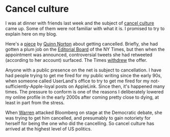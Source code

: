 # Cancel culture
I was at dinner with friends last week and the subject of <a href="https://duckduckgo.com/?q=%22cancel+culture%22&t=h_&ia=news">cancel culture</a> came up. Some of them were not familiar with what it is. I promised to try to explain here on my blog.

Here's a <a href="https://www.emptywheel.net/2020/02/19/what-happens-after-youre-cancelled/">piece</a> by <a href="https://en.wikipedia.org/wiki/Quinn_Norton">Quinn Norton</a> about getting cancelled. Briefly, she had gotten a plum job on the <a href="https://www.nytimes.com/interactive/2018/opinion/editorialboard.html">Editorial Board</a> of the NY Times, but then when the appointment was announced, controversial tweets she had retweeted (according to her account) surfaced.  The Times <a href="https://www.nytimes.com/2018/02/13/business/media/quinn-norton-new-york-times.html">withdrew</a> the offer. 

Anyone with a public presence on the net is subject to cancellation. I have had people trying to get me fired for my public writing since the early 90s, when someone called UserLand's office to try to get me fired for my not-sufficiently-Apple-loyal posts on AppleLink. Since then, it's happened many times. The pressure to conform is one of the reasons I deliberately lowered my online profile in the early 2000s after coming pretty close to dying, at least in part from the stress. 

When <a href="http://scripting.com/2020/02/28/214733.html?title=whyWarrenFreaksMeOut#a214754">Warren</a> attacked Bloomberg on stage at the Democratic debate, she was trying to get him cancelled, and presumably to gain notoriety for herself for being the one who did the cancelling. So cancel culture has arrived at the highest level of US politics. 

